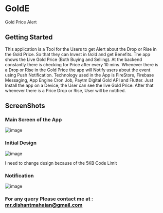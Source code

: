 # GoldE

Gold Price Alert

## Getting Started

This application is a Tool for the Users to get Alert about the Drop or Rise in the Gold Price. So that they can Invest in Gold and get Benefits.
The app shows the Live Gold Price (Both Buying and Selling). At the backend constantly there is checking for Price after every 10 mins.
Whenever there is a Drop or Rise in the Gold Price the app will Notify users about the event using Push Notification.
Technology used in the App is FireStore, Firebase Messaging, App Engine Cron Job, Paytm Digital Gold API and Flutter.
Just Install the app on a Device, the User can see the live Gold Price. After that whenever there is a Price Drop or Rise, User will be notified.


## ScreenShots

### Main Screen of the App

![image](https://user-images.githubusercontent.com/25786428/55683545-b16cb480-595e-11e9-9fe8-d33426500ae6.png)

### Initial Design
  
![image](https://user-images.githubusercontent.com/25786428/55683556-d3663700-595e-11e9-8a79-b23359ccc9f1.png)

I need to change design because of the 5KB Code Limit


### Notification

![image](https://user-images.githubusercontent.com/25786428/55683558-d6f9be00-595e-11e9-85b5-022d195d2c01.png)  


### For any query Please contact me at : mr.dishantmahajan@gmail.com  